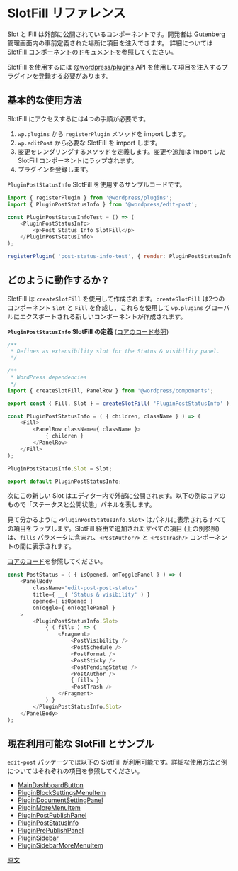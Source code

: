 <!-- 
# SlotFills Reference
 -->
# SlotFill リファレンス

<!-- 
Slot and Fill are components that have been exposed to allow developers to inject items into some predefined places in the Gutenberg admin experience.
Please see the [SlotFill component docs](https://wordpress.org/gutenberg/handbook/designers-developers/developers/components/slot-fill/) for more details.

In order to use them, we must leverage the [@wordpress/plugins](https://wordpress.org/gutenberg/handbook/designers-developers/developers/packages/packages-plugins/) api to register a plugin that will inject our items.
 -->

Slot と Fill は外部に公開されているコンポーネントです。開発者は Gutenberg 管理画面内の事前定義された場所に項目を注入できます。
詳細については [SlotFill コンポーネントのドキュメント](https://wordpress.org/gutenberg/handbook/designers-developers/developers/components/slot-fill/)を参照してください。

SlotFill を使用するには [@wordpress/plugins](https://wordpress.org/gutenberg/handbook/designers-developers/developers/packages/packages-plugins/) API を使用して項目を注入するプラグインを登録する必要があります。

<!-- 
## Usage overview
 -->
## 基本的な使用方法

<!-- 
In order to access the SlotFills, we need to do four things:

1. Import the `registerPlugin` method from `wp.plugins`.
2. Import the SlotFill we want from `wp.editPost`.
3. Define a method to render our changes. Our changes/additions will be wrapped in the SlotFill component we imported.
4. Register the plugin.

Here is an example using the `PluginPostStatusInfo` slotFill:
 -->

SlotFill にアクセスするには4つの手順が必要です。

1. `wp.plugins` から `registerPlugin` メソッドを import します。
2. `wp.editPost` から必要な SlotFill を import します。
3. 変更をレンダリングするメソッドを定義します。変更や追加は import した SlotFill コンポーネントにラップされます。
4. プラグインを登録します。

`PluginPostStatusInfo` SlotFill を使用するサンプルコードです。

```js
import { registerPlugin } from '@wordpress/plugins';
import { PluginPostStatusInfo } from '@wordpress/edit-post';

const PluginPostStatusInfoTest = () => (
	<PluginPostStatusInfo>
		<p>Post Status Info SlotFill</p>
	</PluginPostStatusInfo>
);

registerPlugin( 'post-status-info-test', { render: PluginPostStatusInfoTest } );
```
<!-- 
## How do they work?
 -->
## どのように動作するか ?

<!-- 
SlotFills are created using `createSlotFill`. This creates two components, `Slot` and `Fill` which are then used to create a new component that is exported on the `wp.plugins` global.

**Definition of the `PluginPostStatusInfo` SlotFill** ([see core code](https://github.com/WordPress/gutenberg/blob/master/packages/edit-post/src/components/sidebar/plugin-post-status-info/index.js#L54))
 -->
SlotFill は `createSlotFill` を使用して作成されます。`createSlotFill` は2つのコンポーネント `Slot` と `Fill` を作成し、これらを使用して `wp.plugins` グローバルにエクスポートされる新しいコンポーネントが作成されます。


**`PluginPostStatusInfo` SlotFill の定義** ([コアのコード参照](https://github.com/WordPress/gutenberg/blob/master/packages/edit-post/src/components/sidebar/plugin-post-status-info/index.js#L54))

```js
/**
 * Defines as extensibility slot for the Status & visibility panel.
 */

/**
 * WordPress dependencies
 */
import { createSlotFill, PanelRow } from '@wordpress/components';

export const { Fill, Slot } = createSlotFill( 'PluginPostStatusInfo' );

const PluginPostStatusInfo = ( { children, className } ) => (
	<Fill>
		<PanelRow className={ className }>
			{ children }
		</PanelRow>
	</Fill>
);

PluginPostStatusInfo.Slot = Slot;

export default PluginPostStatusInfo;
```
<!-- 
This new Slot is then exposed in the editor. The example below is from core and represents the Status & visibility panel.

As we can see, the `<PluginPostStatusInfo.Slot>` is wrapping all of the items that will appear in the panel.
Any items that have been added via the SlotFill ( see the example above ), will be included in the `fills` parameter and be displayed between the `<PostAuthor/>` and `<PostTrash/>` components.

See [core code](https://github.com/WordPress/gutenberg/tree/master/packages/edit-post/src/components/sidebar/post-status/index.js#L26).
 -->

次にこの新しい Slot はエディター内で外部に公開されます。以下の例はコアのもので「ステータスと公開状態」パネルを表します。

見て分かるように `<PluginPostStatusInfo.Slot>` はパネルに表示されるすべての項目をラップします。SlotFill 経由で追加されたすべての項目 (上の例参照) は、`fills` パラメータに含まれ、`<PostAuthor/>` と `<PostTrash/>` コンポーネントの間に表示されます。

[コアのコード](https://github.com/WordPress/gutenberg/tree/master/packages/edit-post/src/components/sidebar/post-status/index.js#L26)を参照してください。

```js
const PostStatus = ( { isOpened, onTogglePanel } ) => (
	<PanelBody
		className="edit-post-post-status"
		title={ __( 'Status & visibility' ) }
		opened={ isOpened }
		onToggle={ onTogglePanel }
	>
		<PluginPostStatusInfo.Slot>
			{ ( fills ) => (
				<Fragment>
					<PostVisibility />
					<PostSchedule />
					<PostFormat />
					<PostSticky />
					<PostPendingStatus />
					<PostAuthor />
					{ fills }
					<PostTrash />
				</Fragment>
			) }
		</PluginPostStatusInfo.Slot>
	</PanelBody>
);
```
<!-- 
## Currently available SlotFills and examples
 -->
## 現在利用可能な SlotFill とサンプル

<!-- 
The following SlotFills are available in the `edit-post` package. Please refer to the individual items below for usage and example details:

* [MainDashboardButton](/docs/designers-developers/developers/slotfills/main-dashboard-button.md)
* [PluginBlockSettingsMenuItem](/docs/designers-developers/developers/slotfills/plugin-block-settings-menu-item.md)
* [PluginDocumentSettingPanel](/docs/designers-developers/developers/slotfills/plugin-document-setting-panel.md)
* [PluginMoreMenuItem](/docs/designers-developers/developers/slotfills/plugin-more-menu-item.md)
* [PluginPostPublishPanel](/docs/designers-developers/developers/slotfills/plugin-post-publish-panel.md)
* [PluginPostStatusInfo](/docs/designers-developers/developers/slotfills/plugin-post-status-info.md)
* [PluginPrePublishPanel](/docs/designers-developers/developers/slotfills/plugin-pre-publish-panel.md)
* [PluginSidebar](/docs/designers-developers/developers/slotfills/plugin-sidebar.md)
* [PluginSidebarMoreMenuItem](/docs/designers-developers/developers/slotfills/plugin-sidebar-more-menu-item.md)
 -->

`edit-post` パッケージでは以下の SlotFill が利用可能です。詳細な使用方法と例についてはそれぞれの項目を参照してください。

* [MainDashboardButton](https://developer.wordpress.org/block-editor/developers/slotfills/main-dashboard-button.md)
* [PluginBlockSettingsMenuItem](https://developer.wordpress.org/block-editor/developers/slotfills/plugin-block-settings-menu-item/)
* [PluginDocumentSettingPanel](https://developer.wordpress.org/block-editor/developers/slotfills/plugin-document-setting-panel/)
* [PluginMoreMenuItem](https://developer.wordpress.org/block-editor/developers/slotfills/plugin-more-menu-item/)
* [PluginPostPublishPanel](https://developer.wordpress.org/block-editor/developers/slotfills/plugin-post-publish-panel/)
* [PluginPostStatusInfo](https://developer.wordpress.org/block-editor/developers/slotfills/plugin-post-status-info/)
* [PluginPrePublishPanel](https://developer.wordpress.org/block-editor/developers/slotfills/plugin-pre-publish-panel/)
* [PluginSidebar](https://developer.wordpress.org/block-editor/developers/slotfills/plugin-sidebar/)
* [PluginSidebarMoreMenuItem](https://developer.wordpress.org/block-editor/developers/slotfills/plugin-sidebar-more-menu-item/)

[原文](https://github.com/WordPress/gutenberg/blob/master/docs/designers-developers/developers/slotfills/README.md)
